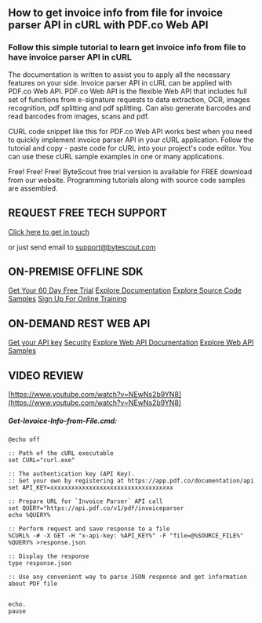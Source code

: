 ## How to get invoice info from file for invoice parser API in cURL with PDF.co Web API

### Follow this simple tutorial to learn get invoice info from file to have invoice parser API in cURL

The documentation is written to assist you to apply all the necessary features on your side. Invoice parser API in cURL can be applied with PDF.co Web API. PDF.co Web API is the flexible Web API that includes full set of functions from e-signature requests to data extraction, OCR, images recognition, pdf splitting and pdf splitting. Can also generate barcodes and read barcodes from images, scans and pdf.

CURL code snippet like this for PDF.co Web API works best when you need to quickly implement invoice parser API in your cURL application. Follow the tutorial and copy - paste code for cURL into your project's code editor. You can use these cURL sample examples in one or many applications.

Free! Free! Free! ByteScout free trial version is available for FREE download from our website. Programming tutorials along with source code samples are assembled.

## REQUEST FREE TECH SUPPORT

[Click here to get in touch](https://bytescout.zendesk.com/hc/en-us/requests/new?subject=PDF.co%20Web%20API%20Question)

or just send email to [support@bytescout.com](mailto:support@bytescout.com?subject=PDF.co%20Web%20API%20Question) 

## ON-PREMISE OFFLINE SDK 

[Get Your 60 Day Free Trial](https://bytescout.com/download/web-installer?utm_source=github-readme)
[Explore Documentation](https://bytescout.com/documentation/index.html?utm_source=github-readme)
[Explore Source Code Samples](https://github.com/bytescout/ByteScout-SDK-SourceCode/)
[Sign Up For Online Training](https://academy.bytescout.com/)


## ON-DEMAND REST WEB API

[Get your API key](https://app.pdf.co/signup?utm_source=github-readme)
[Security](https://pdf.co/security)
[Explore Web API Documentation](https://apidocs.pdf.co?utm_source=github-readme)
[Explore Web API Samples](https://github.com/bytescout/ByteScout-SDK-SourceCode/tree/master/PDF.co%20Web%20API)

## VIDEO REVIEW

[https://www.youtube.com/watch?v=NEwNs2b9YN8](https://www.youtube.com/watch?v=NEwNs2b9YN8)




<!-- code block begin -->

##### **Get-Invoice-Info-from-File.cmd:**
    
```
@echo off

:: Path of the cURL executable
set CURL="curl.exe"

:: The authentication key (API Key).
:: Get your own by registering at https://app.pdf.co/documentation/api
set API_KEY=xxxxxxxxxxxxxxxxxxxxxxxxxxxxxxxxxxx

:: Prepare URL for `Invoice Parser` API call
set QUERY="https://api.pdf.co/v1/pdf/invoiceparser
echo %QUERY%

:: Perform request and save response to a file
%CURL% -# -X GET -H "x-api-key: %API_KEY%" -F "file=@%SOURCE_FILE%" %QUERY% >response.json

:: Display the response
type response.json

:: Use any convenient way to parse JSON response and get information about PDF file


echo.
pause
```

<!-- code block end -->